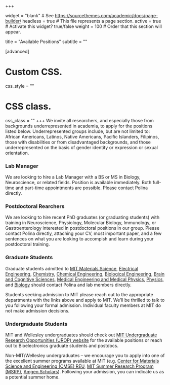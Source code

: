 +++

widget = "blank"  # See https://sourcethemes.com/academic/docs/page-builder/
headless = true  # This file represents a page section.
active = true  # Activate this widget? true/false
weight = 100  # Order that this section will appear.

title = "Available Positions"
subtitle = ""

  
[advanced]
 # Custom CSS. 
 css_style = ""
 
 # CSS class.
 css_class = ""
+++
We invite all researchers, and especially those from backgrounds underrepresented in academia, to apply for the positions listed below. Underrepresented groups include, but are not limited to: African Americans, Latinos, Native Americans, Pacific Islanders, Filipinos, those with disabilities or from disadvantaged backgrounds, and those underrepresented on the basis of gender identity or expression or sexual orientation.

### Lab Manager
We are looking to hire a Lab Manager with a BS or MS in Biology, Neuroscience, or related fields. Position is available immediately. Both full-time and part-time appointments are possible. Please contact Polina directly.

### Postdoctoral Rearchers
We are looking to hire recent PhD graduates (or graduating students) with training in Neuroscience, Physiology, Molecular Biology, Immunology, or Gastroenterology interested in postdoctoral positions in our group. Please contact Polina directly, attaching your CV, most important paper, and a few sentences on what you are looking to accompish and learn during your postdoctoral training.

### Graduate Students
Graduate students admitted to [MIT Materials Science](https://dmse.mit.edu/graduate/prospective/applying), [Electrical Engineering](https://www.eecs.mit.edu/academics-admissions/graduate-program/admissions), [Chemistry](https://chemistry.mit.edu/academic-programs/graduate-programs/application-requirements/), [Chemical Engineering](https://cheme.mit.edu/academics/graduate-students/apply/), [Biological Engineering](http://be.mit.edu/academic-programs/prospective-graduate), [Brain and Cognitive Sciences](https://bcs.mit.edu/academic-program/graduate/graduate-admissions), [Medical Engineering and Medical Physics](https://hst.mit.edu/applying-hst/applying-medical-engineering-and-medical-physics-memp-phd-program), [Physics](https://web.mit.edu/physics/prospective/graduate/index.html), and [Biology](https://biology.mit.edu/graduate/prospective-students/application-process/) should contact Polina and lab members directly.

Students seeking admission to MIT please reach out to the appropriate departments with the links above and apply to MIT. We’ll be thrilled to talk to you following your formal admission. Individual faculty members at MIT do not make admission decisions.

### Undergraduate Students
MIT and Wellesley undergraduates should check out [MIT Undergraduate Research Opportunities (UROP) website](https://urop.mit.edu/) for the available positions or reach out to Bioelectronics graduate students and postdocs.

Non-MIT/Wellesley undergraduates – we encourage you to apply into one of the excellent summer programs available at MIT (e.g. [Center for Materials Science and Engineering (CMSE) REU](https://mitmrsec.mit.edu/), [MIT Summer Research Program (MSRP)](https://oge.mit.edu/graddiversity/msrp/), [Amgen Scholars](https://amgenscholars.com/)). Following your admission, you can indicate us as a potential summer home.

